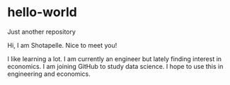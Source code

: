 # hello-world
Just another repository

Hi, I am Shotapelle. Nice to meet you!

I like learning a lot. I am currently an engineer but lately finding interest in economics. I am joining GitHub to study data science. I hope to use this in engineering and economics. 
